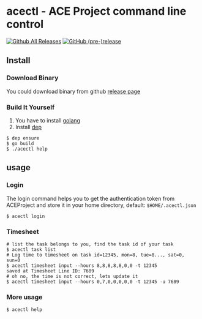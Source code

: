 # acectl - ACE Project command line control

[![Github All Releases](https://img.shields.io/github/downloads/kkpoon/acectl/total.svg)](https://github.com/kkpoon/acectl/releases)
[![GitHub (pre-)release](https://img.shields.io/github/release/kkpoon/acectl/all.svg)](https://github.com/kkpoon/acectl/releases)

## Install

### Download Binary

You could download binary from github [release page](https://github.com/clustertech-dev/acectl/releases)

### Build It Yourself

1. You have to install [golang](https://golang.org)
2. Install [dep](https://github.com/golang/dep)

```shell
$ dep ensure
$ go build
$ ./acectl help
```

## usage

### Login

The login command helps you to get the authentication token from ACEProject
and store it in your home directory, default: `$HOME/.acectl.json`

```shell
$ acectl login
```

### Timesheet

```shell
# list the task belongs to you, find the task id of your task
$ acectl task list
# Log time to timesheet on task id=12345, mon=8, tue=8..., sat=0, sun=0
$ acectl timesheet input --hours 8,8,8,8,8,0,0 -t 12345
saved at Timesheet Line ID: 7689
# oh no, the time is not correct, lets update it
$ acectl timesheet input --hours 0,7,0,0,0,0,0 -t 12345 -u 7689
```

### More usage

```shell
$ acectl help
```
